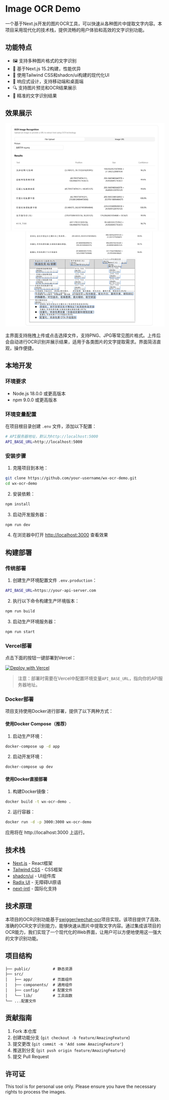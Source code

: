 # Image OCR Demo

一个基于Next.js开发的图片OCR工具，可以快速从各种图片中提取文字内容。本项目采用现代化的技术栈，提供流畅的用户体验和高效的文字识别功能。

## 功能特点

- 🖼️ 支持多种图片格式的文字识别
- 🚀 基于Next.js 15.2构建，性能优异
- 💅 使用Tailwind CSS和shadcn/ui构建的现代化UI
- 📱 响应式设计，支持移动端和桌面端
- 🔍 支持图片预览和OCR结果展示
- 🎯 精准的文字识别结果

## 效果展示

![主界面](public/screenshots/eg1.png)
![识别结果](public/screenshots/eg.png)

主界面支持拖拽上传或点击选择文件，支持PNG、JPG等常见图片格式。上传后会自动进行OCR识别并展示结果，适用于各类图片的文字提取需求。界面简洁直观，操作便捷。

## 本地开发

### 环境要求

- Node.js 18.0.0 或更高版本
- npm 9.0.0 或更高版本

### 环境变量配置

在项目根目录创建 `.env` 文件，添加以下配置：

```bash
# API服务器地址，默认为http://localhost:5000
API_BASE_URL=http://localhost:5000
```

### 安装步骤

1. 克隆项目到本地：

```bash
git clone https://github.com/your-username/wx-ocr-demo.git
cd wx-ocr-demo
```

2. 安装依赖：

```bash
npm install
```

3. 启动开发服务器：

```bash
npm run dev
```

4. 在浏览器中打开 [http://localhost:3000](http://localhost:3000) 查看效果

## 构建部署

### 传统部署

1. 创建生产环境配置文件 `.env.production`：

```bash
API_BASE_URL=https://your-api-server.com
```

2. 执行以下命令构建生产环境版本：

```bash
npm run build
```

3. 启动生产环境服务器：

```bash
npm run start
```

### Vercel部署

点击下面的按钮一键部署到Vercel：

[![Deploy with Vercel](https://vercel.com/button)](https://vercel.com/new/clone?repository-url=https%3A%2F%2Fgithub.com%2Fyour-username%2Fwx-ocr-demo&env=API_BASE_URL&envDescription=API服务器地址配置&envLink=https%3A%2F%2Fgithub.com%2Fyour-username%2Fwx-ocr-demo%23环境变量配置)

> 注意：部署时需要在Vercel中配置环境变量`API_BASE_URL`，指向你的API服务器地址。

### Docker部署

项目支持使用Docker进行部署，提供了以下两种方式：

#### 使用Docker Compose（推荐）

1. 启动生产环境：

```bash
docker-compose up -d app
```

2. 启动开发环境：

```bash
docker-compose up dev
```

#### 使用Docker直接部署

1. 构建Docker镜像：

```bash
docker build -t wx-ocr-demo .
```

2. 运行容器：

```bash
docker run -d -p 3000:3000 wx-ocr-demo
```

应用将在 http://localhost:3000 上运行。

## 技术栈

- [Next.js](https://nextjs.org/) - React框架
- [Tailwind CSS](https://tailwindcss.com/) - CSS框架
- [shadcn/ui](https://ui.shadcn.com/) - UI组件库
- [Radix UI](https://www.radix-ui.com/) - 无障碍UI原语
- [next-intl](https://next-intl-docs.vercel.app/) - 国际化支持

## 技术原理

本项目的OCR识别功能基于[swigger/wechat-ocr](https://github.com/swigger/wechat-ocr)项目实现。该项目提供了高效、准确的OCR文字识别能力，能够快速从图片中提取文字内容。通过集成该项目的OCR能力，我们实现了一个现代化的Web界面，让用户可以方便地使用这一强大的文字识别功能。

## 项目结构

```
├── public/          # 静态资源
├── src/
│   ├── app/         # 页面组件
│   ├── components/  # 通用组件
│   ├── config/      # 配置文件
│   └── lib/         # 工具函数
└── ...配置文件
```

## 贡献指南

1. Fork 本仓库
2. 创建功能分支 (`git checkout -b feature/AmazingFeature`)
3. 提交更改 (`git commit -m 'Add some AmazingFeature'`)
4. 推送到分支 (`git push origin feature/AmazingFeature`)
5. 提交 Pull Request

## 许可证

This tool is for personal use only. Please ensure you have the necessary rights to process the images.
